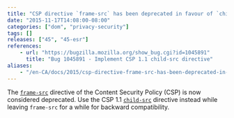 ```yaml
---
title: "CSP directive `frame-src` has been deprecated in favour of `child-src`"
date: "2015-11-17T14:08:00-08:00"
categories: ["dom", "privacy-security"]
tags: []
releases: ["45", "45-esr"]
references:
    - url: "https://bugzilla.mozilla.org/show_bug.cgi?id=1045891"
      title: "Bug 1045891 - Implement CSP 1.1 child-src directive"
aliases:
    - "/en-CA/docs/2015/csp-directive-frame-src-has-been-deprecated-in-favor-of-child-src/"
---
```

The [`frame-src`](https://developer.mozilla.org/docs/Web/Security/CSP/CSP_policy_directives#frame-src) directive of the Content Security Policy (CSP) is now considered deprecated. Use the CSP 1.1 [`child-src`](https://developer.mozilla.org/docs/Web/Security/CSP/CSP_policy_directives#child-src) directive instead while leaving `frame-src` for a while for backward compatibility.
